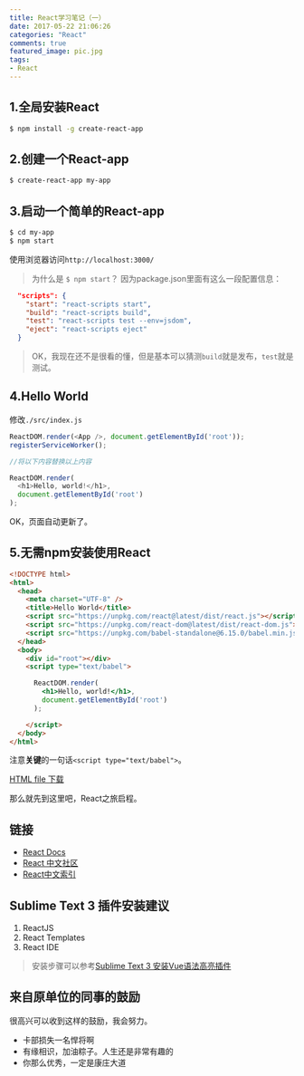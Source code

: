 ```yaml
---
title: React学习笔记（一）
date: 2017-05-22 21:06:26
categories: "React"
comments: true
featured_image: pic.jpg
tags:
- React
---
```


<!-- no node -->

<!-- more -->

## 1.全局安装React

```bash
$ npm install -g create-react-app
```

## 2.创建一个React-app

```bash
$ create-react-app my-app
```

## 3.启动一个简单的React-app

```bash
$ cd my-app
$ npm start
```

使用浏览器访问`http://localhost:3000/`

>为什么是 `$ npm start`？
>因为package.json里面有这么一段配置信息：

```json
  "scripts": {
    "start": "react-scripts start",
    "build": "react-scripts build",
    "test": "react-scripts test --env=jsdom",
    "eject": "react-scripts eject"
  }
```

>OK，我现在还不是很看的懂，但是基本可以猜测`build`就是发布，`test`就是测试。

## 4.Hello World

修改`./src/index.js`

```javascript
ReactDOM.render(<App />, document.getElementById('root'));
registerServiceWorker();

//将以下内容替换以上内容

ReactDOM.render(
  <h1>Hello, world!</h1>,
  document.getElementById('root')
);
```

OK，页面自动更新了。

## 5.无需npm安装使用React
```html
<!DOCTYPE html>
<html>
  <head>
    <meta charset="UTF-8" />
    <title>Hello World</title>
    <script src="https://unpkg.com/react@latest/dist/react.js"></script>
    <script src="https://unpkg.com/react-dom@latest/dist/react-dom.js"></script>
    <script src="https://unpkg.com/babel-standalone@6.15.0/babel.min.js"></script>
  </head>
  <body>
    <div id="root"></div>
    <script type="text/babel">

      ReactDOM.render(
        <h1>Hello, world!</h1>,
        document.getElementById('root')
      );

    </script>
  </body>
</html>
```

注意**关键**的一句话`<script type="text/babel">`。

[HTML file 下载](https://facebook.github.io/react/downloads/single-file-example.html)

那么就先到这里吧，React之旅启程。

## 链接

* [React Docs](https://facebook.github.io/react/docs/installation.html)
* [React 中文社区](http://react-china.org/)
* [React中文索引](http://nav.react-china.org/)

## Sublime Text 3 插件安装建议

1. ReactJS
2. React Templates
3. React IDE

>安装步骤可以参考[Sublime Text 3 安装Vue语法高亮插件](http://zongzi531.github.io/2017/04/15/sublime-vue%E6%8F%92%E4%BB%B6/)

## 来自原单位的同事的鼓励

很高兴可以收到这样的鼓励，我会努力。

* 卡部损失一名悍将啊
* 有缘相识，加油粽子。人生还是非常有趣的
* 你那么优秀，一定是康庄大道